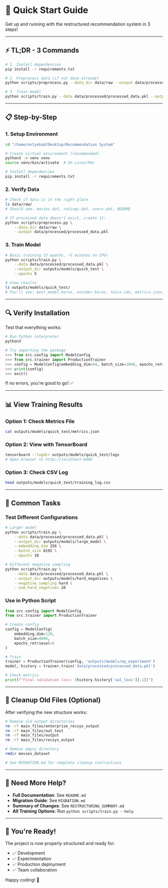 # 🚀 Quick Start Guide

Get up and running with the restructured recommendation system in 3 steps!

---

## ⚡ TL;DR - 3 Commands

```bash
# 1. Install dependencies
pip install -r requirements.txt

# 2. Preprocess data (if not done already)
python scripts/preprocess.py --data_dir data/raw --output data/processed/processed_data.pkl

# 3. Train model
python scripts/train.py --data data/processed/processed_data.pkl --output_dir outputs/models/run_001 --epochs 5
```

---

## 📋 Step-by-Step

### 1. Setup Environment

```bash
cd "/home/onlyahad/Desktop/Recommendation System"

# Create virtual environment (recommended)
python3 -m venv venv
source venv/bin/activate  # On Linux/Mac

# Install dependencies
pip install -r requirements.txt
```

### 2. Verify Data

```bash
# Check if data is in the right place
ls data/raw/
# Should see: movies.dat, ratings.dat, users.dat, README

# If processed data doesn't exist, create it:
python scripts/preprocess.py \
    --data_dir data/raw \
    --output data/processed/processed_data.pkl
```

### 3. Train Model

```bash
# Basic training (5 epochs, ~5 minutes on CPU)
python scripts/train.py \
    --data data/processed/processed_data.pkl \
    --output_dir outputs/models/quick_test \
    --epochs 5

# View results
ls outputs/models/quick_test/
# You'll see: best_model.keras, encoder.keras, faiss.idx, metrics.json, training_log.csv
```

---

## 🔍 Verify Installation

Test that everything works:

```python
# Run Python interpreter
python3

# Try importing the package
>>> from src.config import ModelConfig
>>> from src.trainer import ProductionTrainer
>>> config = ModelConfig(embedding_dim=64, batch_size=2048, epochs_retrieval=1)
>>> print(config)
>>> exit()
```

If no errors, you're good to go! ✅

---

## 📊 View Training Results

### Option 1: Check Metrics File
```bash
cat outputs/models/quick_test/metrics.json
```

### Option 2: View with TensorBoard
```bash
tensorboard --logdir outputs/models/quick_test/logs
# Open browser to http://localhost:6006
```

### Option 3: Check CSV Log
```bash
head outputs/models/quick_test/training_log.csv
```

---

## 🎯 Common Tasks

### Test Different Configurations

```bash
# Larger model
python scripts/train.py \
    --data data/processed/processed_data.pkl \
    --output_dir outputs/models/large_model \
    --embedding_dim 256 \
    --batch_size 8192 \
    --epochs 10

# Different negative sampling
python scripts/train.py \
    --data data/processed/processed_data.pkl \
    --output_dir outputs/models/hard_negatives \
    --negative_sampling hard \
    --num_hard_negatives 20
```

### Use in Python Script

```python
from src.config import ModelConfig
from src.trainer import ProductionTrainer

# Create config
config = ModelConfig(
    embedding_dim=128,
    batch_size=4096,
    epochs_retrieval=5
)

# Train
trainer = ProductionTrainer(config, 'outputs/models/my_experiment')
model, history = trainer.train('data/processed/processed_data.pkl')

# Check metrics
print(f"Final validation loss: {history.history['val_loss'][-1]}")
```

---

## 🧹 Cleanup Old Files (Optional)

After verifying the new structure works:

```bash
# Remove old output directories
rm -rf main_files/enterprise_recsys_output
rm -rf main_files/out_test
rm -rf main_files/output
rm -rf main_files/recsys_output

# Remove empty directory
rmdir movies_dataset

# See MIGRATION.md for complete cleanup instructions
```

---

## 📖 Need More Help?

- **Full Documentation**: See `README.md`
- **Migration Guide**: See `MIGRATION.md`
- **Summary of Changes**: See `RESTRUCTURING_SUMMARY.md`
- **All Training Options**: Run `python scripts/train.py --help`

---

## 🎉 You're Ready!

The project is now properly structured and ready for:
- ✅ Development
- ✅ Experimentation
- ✅ Production deployment
- ✅ Team collaboration

Happy coding! 🚀


